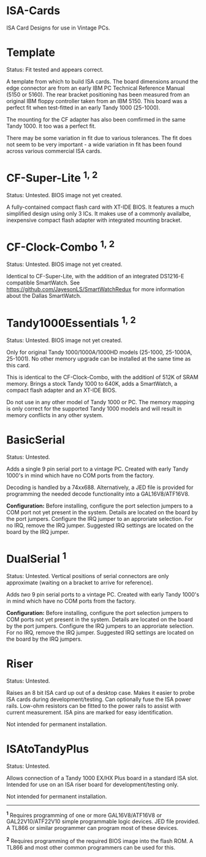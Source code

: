 ISA-Cards
=========

ISA Card Designs for use in Vintage PCs.

Template
========

Status: Fit tested and appears correct.

A template from which to build ISA cards. The board dimensions
around the edge connector are from an early IBM PC Technical
Reference Manual (5150 or 5160). The rear bracket positioning
has been measured from an original IBM floppy controller taken
from an IBM 5150. This board was a perfect fit when test-fitted
in an early Tandy 1000 (25-1000).

The mounting for the CF adapter has also been comfirmed in the
same Tandy 1000. It too was a perfect fit. 

There may be some variation in fit due to various tolerances. 
The fit does not seem to be very important - a wide variation
in fit has been found across various commercial ISA cards.

CF-Super-Lite <sup>1, 2</sup>
=============

Status: Untested. BIOS image not yet created.

A fully-contained compact flash card with XT-IDE BIOS. It features
a much simplified design using only 3 ICs. It makes use of 
a commonly availalbe, inexpensive compact flash adapter with integrated 
mounting bracket.

CF-Clock-Combo <sup>1, 2</sup>
==============

Status: Untested. BIOS image not yet created.

Identical to CF-Super-Lite, with the addition of an integrated
DS1216-E compatible SmartWatch. See 
https://github.com/JayesonLS/SmartWatchRedux for more information
about the Dallas SmartWatch.

Tandy1000Essentials <sup>1, 2</sup>
===================

Status: Untested. BIOS image not yet created.

Only for original Tandy 1000/1000A/1000HD models (25-1000, 25-1000A,
25-1001). No other memory upgrade can be installed at the same time
as this card.

This is identical to the CF-Clock-Combo, with the additionl of 512K
of SRAM memory. Brings a stock Tandy 1000 to 640K, adds a SmartWatch, 
a compact flash adapter and an XT-IDE BIOS.

Do not use in any other model of Tandy 1000 or PC. The memory mapping
is only correct for the supported Tandy 1000 models and will result
in memory conflicts in any other system.

BasicSerial
===========

Status: Untested.

Adds a single 9 pin serial port to a vintage PC. Created with early
Tandy 1000's in mind which have no COM ports from the factory.

Decoding is handled by a 74xx688. Alternatively, a JED file is provided
for programming the needed decode functionality into a GAL16V8/ATF16V8.

**Configuration:** Before installing, configure the port selection jumpers
to a COM port not yet present in the system. Details are located on the
board by the port jumpers. Configure the IRQ jumper to an approriate
selection. For no IRQ, remove the IRQ jumper. Suggested IRQ settings are
located on the board by the IRQ jumper.

DualSerial <sup>1</sup>
==========

Status: Untested. Vertical positions of serial connectors are only
approximate (waiting on a bracket to arrive for reference).

Adds *two* 9 pin serial ports to a vintage PC. Created with early
Tandy 1000's in mind which have no COM ports from the factory.

**Configuration:** Before installing, configure the port selection jumpers
to COM ports not yet present in the system. Details are located on the
board by the port jumpers. Configure the IRQ jumpers to an approriate
selection. For no IRQ, remove the IRQ jumper. Suggested IRQ settings are
located on the board by the IRQ jumpers.

Riser
=====

Status: Untested.

Raises an 8 bit ISA card up out of a desktop case. Makes it easier
to probe ISA cards during development/testing. Can optionally fuse
the ISA power rails. Low-ohm resistors can be fitted to the power 
rails to assist with current measurement. ISA pins are marked for 
easy identification.

Not intended for permanent installation. 

ISAtoTandyPlus
==============

Status: Untested.

Allows connection of a Tandy 1000 EX/HX Plus board in a standard
ISA slot. Intended for use on an ISA riser board for 
development/testing only. 

Not intended for permanent installation.

---------------
<sup>**1**</sup> Requires programming of one or more GAL16V8/ATF16V8 or
    GAL22V10/ATF22V10 simple programmable logic devices. 
    JED file provided. A TL866 or similar programmer
    can program most of these devices.
    
<sup>**2**</sup> Requires programming of the required BIOS image into
    the flash ROM. A TL866 and most other common programmers
    can be used for this.

